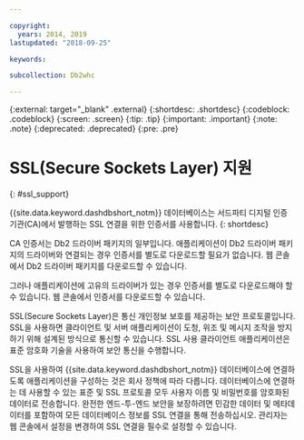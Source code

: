 ```yaml
---

copyright:
  years: 2014, 2019
lastupdated: "2018-09-25"

keywords:

subcollection: Db2whc

---
```


<!-- Attribute definitions --> 
{:external: target="_blank" .external}
{:shortdesc: .shortdesc}
{:codeblock: .codeblock}
{:screen: .screen}
{:tip: .tip}
{:important: .important}
{:note: .note}
{:deprecated: .deprecated}
{:pre: .pre}

# SSL(Secure Sockets Layer) 지원
{: #ssl_support}

{{site.data.keyword.dashdbshort_notm}} 데이터베이스는 서드파티 디지털 인증 기관(CA)에서 발행하는 SSL 연결을 위한 인증서를 사용합니다. 
{: shortdesc}

CA 인증서는 Db2 드라이버 패키지의 일부입니다. 애플리케이션이 Db2 드라이버 패키지의 드라이버와 연결되는 경우 인증서를 별도로 다운로드할 필요가 없습니다. 웹 콘솔에서 Db2 드라이버 패키지를 다운로드할 수 있습니다.

그러나 애플리케이션에 고유의 드라이버가 있는 경우 인증서를 별도로 다운로드해야 할 수 있습니다. 웹 콘솔에서 인증서를 다운로드할 수 있습니다.

SSL(Secure Sockets Layer)은 통신 개인정보 보호를 제공하는 보안 프로토콜입니다. SSL을 사용하면 클라이언트 및 서버 애플리케이션이 도청, 위조 및 메시지 조작을 방지하기 위해 설계된 방식으로 통신할 수 있습니다. SSL 사용 클라이언트 애플리케이션은 표준 암호화 기술을 사용하여 보안 통신을 수행합니다.

SSL을 사용하여 {{site.data.keyword.dashdbshort_notm}} 데이터베이스에 연결하도록 애플리케이션을 구성하는 것은 회사 정책에 따라 다릅니다. 데이터베이스에 연결하는 데 사용할 수 있는 표준 및 SSL 프로토콜 모두 사용자 이름 및 비밀번호를 암호화된 데이터로 전송합니다. 완전한 엔드-투-엔드 보안을 보장하려면 민감한 데이터 및 메타데이터를 포함하여 모든 데이터베이스 정보를 SSL 연결을 통해 전송하십시오. 관리자는 웹 콘솔에서 설정을 변경하여 SSL 연결을 필수로 설정할 수 있습니다.


